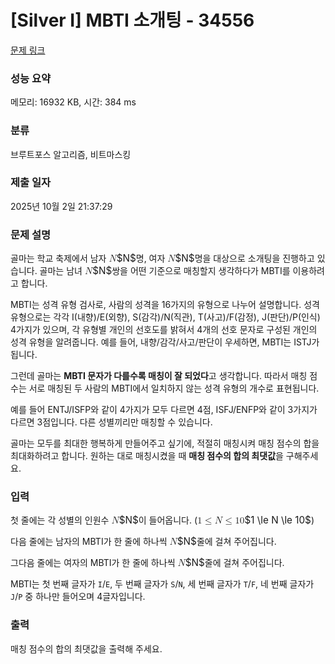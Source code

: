 # [Silver I] MBTI 소개팅 - 34556 

[문제 링크](https://www.acmicpc.net/problem/34556) 

### 성능 요약

메모리: 16932 KB, 시간: 384 ms

### 분류

브루트포스 알고리즘, 비트마스킹

### 제출 일자

2025년 10월 2일 21:37:29

### 문제 설명

<p>골마는 학교 축제에서 남자 <mjx-container class="MathJax" jax="CHTML" style="font-size: 109%; position: relative;"><mjx-math class="MJX-TEX" aria-hidden="true"><mjx-mi class="mjx-i"><mjx-c class="mjx-c1D441 TEX-I"></mjx-c></mjx-mi></mjx-math><mjx-assistive-mml unselectable="on" display="inline"><math xmlns="http://www.w3.org/1998/Math/MathML"><mi>N</mi></math></mjx-assistive-mml><span aria-hidden="true" class="no-mathjax mjx-copytext">$N$</span></mjx-container>명, 여자 <mjx-container class="MathJax" jax="CHTML" style="font-size: 109%; position: relative;"><mjx-math class="MJX-TEX" aria-hidden="true"><mjx-mi class="mjx-i"><mjx-c class="mjx-c1D441 TEX-I"></mjx-c></mjx-mi></mjx-math><mjx-assistive-mml unselectable="on" display="inline"><math xmlns="http://www.w3.org/1998/Math/MathML"><mi>N</mi></math></mjx-assistive-mml><span aria-hidden="true" class="no-mathjax mjx-copytext">$N$</span></mjx-container>명을 대상으로 소개팅을 진행하고 있습니다. 골마는 남녀 <mjx-container class="MathJax" jax="CHTML" style="font-size: 109%; position: relative;"><mjx-math class="MJX-TEX" aria-hidden="true"><mjx-mi class="mjx-i"><mjx-c class="mjx-c1D441 TEX-I"></mjx-c></mjx-mi></mjx-math><mjx-assistive-mml unselectable="on" display="inline"><math xmlns="http://www.w3.org/1998/Math/MathML"><mi>N</mi></math></mjx-assistive-mml><span aria-hidden="true" class="no-mathjax mjx-copytext">$N$</span></mjx-container>쌍을 어떤 기준으로 매칭할지 생각하다가 MBTI를 이용하려고 합니다.</p>

<p>MBTI는 성격 유형 검사로, 사람의 성격을 16가지의 유형으로 나누어 설명합니다. 성격 유형으로는 각각 I(내향)/E(외향), S(감각)/N(직관), T(사고)/F(감정), J(판단)/P(인식) 4가지가 있으며, 각 유형별 개인의 선호도를 밝혀서 4개의 선호 문자로 구성된 개인의 성격 유형을 알려줍니다. 예를 들어, 내향/감각/사고/판단이 우세하면, MBTI는 ISTJ가 됩니다.</p>

<p>그런데 골마는 <strong>MBTI 문자가 다를수록 매칭이 잘 되었다</strong>고 생각합니다. 따라서 매칭 점수는 서로 매칭된 두 사람의 MBTI에서 일치하지 않는 성격 유형의 개수로 표현됩니다.</p>

<p>예를 들어 ENTJ/ISFP와 같이 4가지가 모두 다르면 4점, ISFJ/ENFP와 같이 3가지가 다르면 3점입니다. 다른 성별끼리만 매칭할 수 있습니다.</p>

<p>골마는 모두를 최대한 행복하게 만들어주고 싶기에, 적절히 매칭시켜 매칭 점수의 합을 최대화하려고 합니다. 원하는 대로 매칭시켰을 때 <strong>매칭 점수의 합의 최댓값</strong>을 구해주세요.</p>

### 입력 

 <p>첫 줄에는 각 성별의 인원수 <mjx-container class="MathJax" jax="CHTML" style="font-size: 109%; position: relative;"><mjx-math class="MJX-TEX" aria-hidden="true"><mjx-mi class="mjx-i"><mjx-c class="mjx-c1D441 TEX-I"></mjx-c></mjx-mi></mjx-math><mjx-assistive-mml unselectable="on" display="inline"><math xmlns="http://www.w3.org/1998/Math/MathML"><mi>N</mi></math></mjx-assistive-mml><span aria-hidden="true" class="no-mathjax mjx-copytext">$N$</span></mjx-container>이 들어옵니다. (<mjx-container class="MathJax" jax="CHTML" style="font-size: 109%; position: relative;"><mjx-math class="MJX-TEX" aria-hidden="true"><mjx-mn class="mjx-n"><mjx-c class="mjx-c31"></mjx-c></mjx-mn><mjx-mo class="mjx-n" space="4"><mjx-c class="mjx-c2264"></mjx-c></mjx-mo><mjx-mi class="mjx-i" space="4"><mjx-c class="mjx-c1D441 TEX-I"></mjx-c></mjx-mi><mjx-mo class="mjx-n" space="4"><mjx-c class="mjx-c2264"></mjx-c></mjx-mo><mjx-mn class="mjx-n" space="4"><mjx-c class="mjx-c31"></mjx-c><mjx-c class="mjx-c30"></mjx-c></mjx-mn></mjx-math><mjx-assistive-mml unselectable="on" display="inline"><math xmlns="http://www.w3.org/1998/Math/MathML"><mn>1</mn><mo>≤</mo><mi>N</mi><mo>≤</mo><mn>10</mn></math></mjx-assistive-mml><span aria-hidden="true" class="no-mathjax mjx-copytext">$1 \le N \le 10$</span></mjx-container>)</p>

<p>다음 줄에는 남자의 MBTI가 한 줄에 하나씩 <mjx-container class="MathJax" jax="CHTML" style="font-size: 109%; position: relative;"><mjx-math class="MJX-TEX" aria-hidden="true"><mjx-mi class="mjx-i"><mjx-c class="mjx-c1D441 TEX-I"></mjx-c></mjx-mi></mjx-math><mjx-assistive-mml unselectable="on" display="inline"><math xmlns="http://www.w3.org/1998/Math/MathML"><mi>N</mi></math></mjx-assistive-mml><span aria-hidden="true" class="no-mathjax mjx-copytext">$N$</span></mjx-container>줄에 걸쳐 주어집니다.</p>

<p>그다음 줄에는 여자의 MBTI가 한 줄에 하나씩 <mjx-container class="MathJax" jax="CHTML" style="font-size: 109%; position: relative;"><mjx-math class="MJX-TEX" aria-hidden="true"><mjx-mi class="mjx-i"><mjx-c class="mjx-c1D441 TEX-I"></mjx-c></mjx-mi></mjx-math><mjx-assistive-mml unselectable="on" display="inline"><math xmlns="http://www.w3.org/1998/Math/MathML"><mi>N</mi></math></mjx-assistive-mml><span aria-hidden="true" class="no-mathjax mjx-copytext">$N$</span></mjx-container>줄에 걸쳐 주어집니다.</p>

<p>MBTI는 첫 번째 글자가 <code>I</code>/<code>E</code>, 두 번째 글자가 <code>S</code>/<code>N</code>, 세 번째 글자가 <code>T</code>/<code>F</code>, 네 번째 글자가 <code>J</code>/<code>P</code> 중 하나만 들어오며 4글자입니다.</p>

### 출력 

 <p>매칭 점수의 합의 최댓값을 출력해 주세요.</p>

